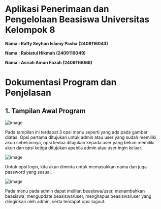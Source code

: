 # Aplikasi Penerimaan dan Pengelolaan Beasiswa Universitas Kelompok 8

**Nama : Raffy Seyhan Islamy Pasha (2409116043)**

**Nama : Rabiatul Hikmah (2409116049)**

**Nama : Asriah Ainun Fazah (2409116068)**

# Dokumentasi Program dan Penjelasan
## 1. Tampilan Awal Program
![image](https://github.com/user-attachments/assets/ab3d1984-4c3e-4524-9eb4-7fb4c7540bb4)

Pada tampilan ini terdapat 3 opsi menu seperti yang ada pada gambar diatas. Opsi pertama ditujukan untuk admin atau user yang sudah memiliki akun sebelumnya, opsi kedua ditujukan kepada user yang belum memiliki akun dan opsi ketiga ditujukan apabila admin atau user ingin keluar.

![image](https://github.com/user-attachments/assets/f296aab2-9d94-4f2c-a342-0b1654072461)

Untuk opsi login, kita akan diminta untuk memasukkan nama dan juga password yang sesuai.

![image](https://github.com/user-attachments/assets/1f327a17-d42e-4f72-a41c-448a51113375)

Pada menu pada admin dapat melihat beasiswa/user, menambahkan beasiswa, mengupdate beasiswa/user, menghapus beasiswa/user yang diinginkan oleh admin, serta terdapat opsi logout.



